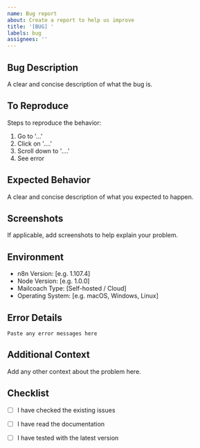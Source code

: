 ```yaml
---
name: Bug report
about: Create a report to help us improve
title: '[BUG] '
labels: bug
assignees: ''
---
```


## Bug Description
A clear and concise description of what the bug is.

## To Reproduce
Steps to reproduce the behavior:
1. Go to '...'
2. Click on '....'
3. Scroll down to '....'
4. See error

## Expected Behavior
A clear and concise description of what you expected to happen.

## Screenshots
If applicable, add screenshots to help explain your problem.

## Environment
- n8n Version: [e.g. 1.107.4]
- Node Version: [e.g. 1.0.0]
- Mailcoach Type: [Self-hosted / Cloud]
- Operating System: [e.g. macOS, Windows, Linux]

## Error Details
```
Paste any error messages here
```

## Additional Context
Add any other context about the problem here.

## Checklist
- [ ] I have checked the existing issues
- [ ] I have read the documentation
- [ ] I have tested with the latest version

